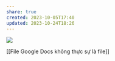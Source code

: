 ```yaml
---
share: true
created: 2023-10-05T17:40
updated: 2023-10-24T18:26
---
```

![](https://youtu.be/I7TZdfSaAhk?si=P93mHushcBJ095hY) 

[[File Google Docs không thực sự là file]]